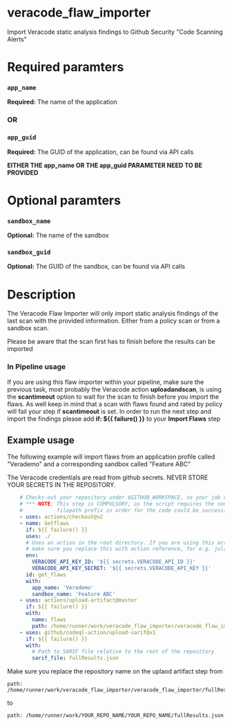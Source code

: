 # veracode_flaw_importer 
Import Veracode static analysis findings to Github Security "Code Scanning Alerts"

# Required paramters
### `app_name`
**Required:** The name of the application
### OR
### `app_guid`
**Required:** The GUID of the application, can be found via API calls

**EITHER THE app_name OR THE app_guid PARAMETER NEED TO BE PROVIDED**

# Optional paramters
### `sandbox_name`
**Optional:** The name of the sandbox
### `sandbox_guid`
**Optional:** The GUID of the sandbox, can be found via API calls

# Description
The Veracode Flaw Importer will only import static analysis findings of the last scan with the provided information. Either from a policy scan or from a sandbox scan.

Please be aware that the scan first has to finish before the results can be imported

### In Pipeline usage
If you are using this flaw importer within your pipeline, make sure the previous task, most probably the Veracode action **uploadandscan**, is using the **scantimeout** option to wait for the scan to finish before you import the flaws.
As well keep in mind that a scan with flaws found and rated by policy will fail your step if **scantimeout** is set. In order to run the next step and import the findings please add **if: ${{ failure() }}** to your **Import Flaws** step

## Example usage

The following example will import flaws from an application profile called "Verademo" and a corresponding sandbox called "Feature ABC"

The Veracode credentials are read from github secrets. NEVER STORE YOUR SECRETS IN THE REPOSITORY.

```yaml
    # Checks-out your repository under $GITHUB_WORKSPACE, so your job can access it
    # *** NOTE: This step is COMPULSORY, as the script requires the source file to determine the
    #           filepath prefix in order for the code could be successfully loaded for preview 
    - uses: actions/checkout@v2
    - name: Getflaws
      if: ${{ failure() }}
      uses: ./ 
      # Uses an action in the root directory. If you are using this action in your own workflow, 
      # make sure you replace this with action reference, for e.g. julz0815/veracode_flaw_importer@main
      env: 
        VERACODE_API_KEY_ID: '${{ secrets.VERACODE_API_ID }}'
        VERACODE_API_KEY_SECRET: '${{ secrets.VERACODE_API_KEY }}'
      id: get_flaws  
      with:
        app_name: 'Verademo'
        sandbox_name: 'Feature ABC'
    - uses: actions/upload-artifact@master
      if: ${{ failure() }}
      with:
        name: flaws
        path: /home/runner/work/veracode_flaw_importer/veracode_flaw_importer/fullResults.json
    - uses: github/codeql-action/upload-sarif@v1
      if: ${{ failure() }}
      with:
        # Path to SARIF file relative to the root of the repository
        sarif_file: fullResults.json
```
Make sure you replace the repository name on the uplaod artifact step from 
```
path: /home/runner/work/veracode_flaw_importer/veracode_flaw_importer/fullResults.json
````
to
```
path: /home/runner/work/YOUR_REPO_NAME/YOUR_REPO_NAME/fullResults.json
```

